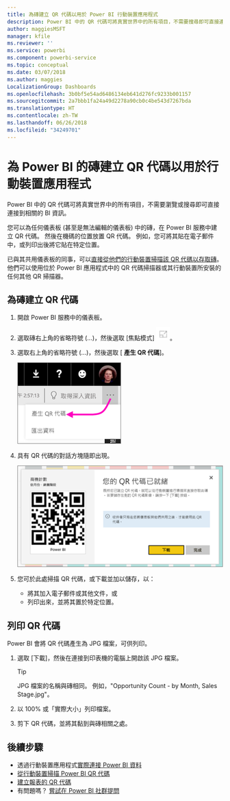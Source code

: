 ```yaml
---
title: 為磚建立 QR 代碼以用於 Power BI 行動裝置應用程式
description: Power BI 中的 QR 代碼可將真實世界中的所有項目，不需要搜尋即可直接連接到 Power BI 行動應用程式中的相關 BI 資訊。
author: maggiesMSFT
manager: kfile
ms.reviewer: ''
ms.service: powerbi
ms.component: powerbi-service
ms.topic: conceptual
ms.date: 03/07/2018
ms.author: maggies
LocalizationGroup: Dashboards
ms.openlocfilehash: 3b0bf5e54ad6486134eb641d276fc9233b001157
ms.sourcegitcommit: 2a7bbb1fa24a49d2278a90cb0c4be543d7267bda
ms.translationtype: HT
ms.contentlocale: zh-TW
ms.lasthandoff: 06/26/2018
ms.locfileid: "34249701"
---
```

# <a name="create-a-qr-code-for-a-tile-in-power-bi-to-use-in-the-mobile-apps"></a>為 Power BI 的磚建立 QR 代碼以用於行動裝置應用程式
Power BI 中的 QR 代碼可將真實世界中的所有項目，不需要瀏覽或搜尋即可直接連接到相關的 BI 資訊。

您可以為任何儀表板 (甚至是無法編輯的儀表板) 中的磚，在 Power BI 服務中建立 QR 代碼。 然後在機碼的位置放置 QR 代碼。 例如，您可將其貼在電子郵件中，或列印出後將它貼在特定位置。 

已與其共用儀表板的同事，可以[直接從他們的行動裝置掃描該 QR 代碼以存取磚](mobile-apps-qr-code.md)。 他們可以使用位於 Power BI 應用程式中的 QR 代碼掃描器或其行動裝置所安裝的任何其他 QR 掃描器。


## <a name="create-a-qr-code-for-a-tile"></a>為磚建立 QR 代碼
1. 開啟 Power BI 服務中的儀表板。
2. 選取磚右上角的省略符號 (...)，然後選取 [焦點模式] ![](media/service-create-qr-code-for-tile/fullscreen-icon.jpg)。
3. 選取右上角的省略符號 (...)，然後選取 [ **產生 QR 代碼**]。 
   
    ![](media/service-create-qr-code-for-tile/power-bi-create-qr-code-tile.png)
4. 具有 QR 代碼的對話方塊隨即出現。 
   
    ![](media/service-create-qr-code-for-tile/pbi_qrcode_opportunity_count.png)
5. 您可於此處掃描 QR 代碼，或下載並加以儲存，以： 
   
   * 將其加入電子郵件或其他文件，或 
   * 列印出來，並將其置於特定位置。 

## <a name="print-the-qr-code"></a>列印 QR 代碼
Power BI 會將 QR 代碼產生為 JPG 檔案，可供列印。 

1. 選取 [下載]，然後在連接到印表機的電腦上開啟該 JPG 檔案。  
   
   > [!TIP]
   > JPG 檔案的名稱與磚相同。 例如，"Opportunity Count - by Month, Sales Stage.jpg"。
   > 
   > 
2. 以 100% 或「實際大小」列印檔案。  
3. 剪下 QR 代碼，並將其黏到與磚相關之處。 

## <a name="next-steps"></a>後續步驟
* 透過行動裝置應用程式[實際連接 Power BI 資料](mobile-apps-data-in-real-world-context.md)
* [從行動裝置掃描 Power BI QR 代碼](mobile-apps-qr-code.md)
* [建立報表的 QR 代碼](service-create-qr-code-for-report.md)
* 有問題嗎？ [嘗試在 Power BI 社群提問](http://community.powerbi.com/)

